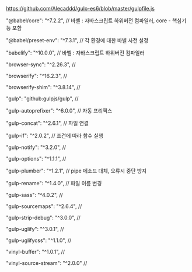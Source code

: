 https://github.com/Alecaddd/gulp-es6/blob/master/gulpfile.js

"@babel/core": "^7.2.2", // 바벨 : 자바스크립트 하위버전 컴파일러, core - 핵심기능 포함

"@babel/preset-env": "^7.3.1", // 각 환경에 대한 바벨 사전 설정

"babelify": "^10.0.0", // 바벨 : 자바스크립트 하위버전 컴파일러

"browser-sync": "^2.26.3", // 

"browserify": "^16.2.3", //

"browserify-shim": "^3.8.14", //

"gulp": "github:gulpjs/gulp", //

"gulp-autoprefixer": "^6.0.0", // 자동 프리픽스

"gulp-concat": "^2.6.1", // 파일 연결

"gulp-if": "^2.0.2", // 조건에 따라 함수 실행

"gulp-notify": "^3.2.0", //

"gulp-options": "^1.1.1", //

"gulp-plumber": "^1.2.1", // pipe 메소드 대체, 오류시 중단 방지

"gulp-rename": "^1.4.0", // 파일 이름 변경

"gulp-sass": "^4.0.2", //

"gulp-sourcemaps": "^2.6.4", //

"gulp-strip-debug": "^3.0.0", //

"gulp-uglify": "^3.0.1", //

"gulp-uglifycss": "^1.1.0", //

"vinyl-buffer": "^1.0.1", //

"vinyl-source-stream": "^2.0.0" //

